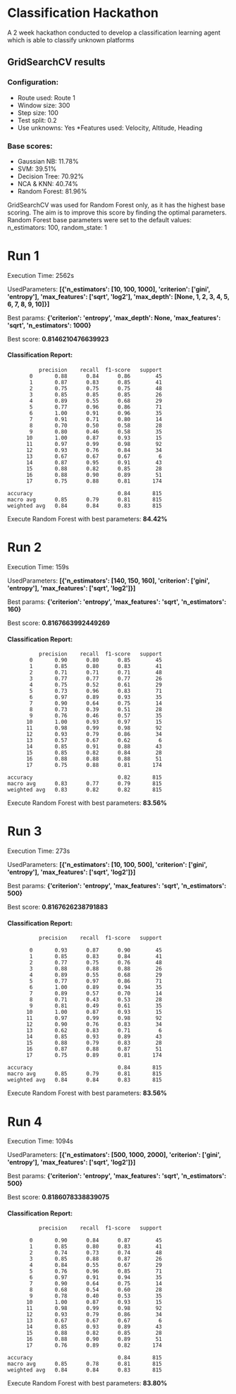 # Classification Hackathon
A 2 week hackathon conducted to develop a classification learning agent which is able to classify unknown platforms

## GridSearchCV results

### Configuration:
* Route used: Route 1
* Window size: 300
* Step size: 100
* Test split: 0.2
* Use unknowns: Yes
*Features used: Velocity, Altitude, Heading

### Base scores:
* Gaussian NB: 11.78%
* SVM: 39.51%
* Decision Tree: 70.92%
* NCA & KNN: 40.74%
* Random Forest: 81.96%

GridSearchCV was used for Random Forest only, as it has the highest base scoring. The aim is to improve this score by finding the optimal parameters.
Random Forest base parameters were set to the default values: n_estimators: 100, random_state: 1

# Run 1
Execution Time: 2562s

UsedParameters: **[{'n_estimators': [10, 100, 1000], 'criterion': ['gini', 'entropy'], 'max_features': ['sqrt', 'log2'], 'max_depth': [None, 1, 2, 3, 4, 5, 6, 7, 8, 9, 10]}]**

Best params: **{'criterion': 'entropy', 'max_depth': None, 'max_features': 'sqrt', 'n_estimators': 1000}**

Best score: **0.8146210476639923**

#### Classification Report:
              precision    recall  f1-score   support
           0       0.88      0.84      0.86        45
           1       0.87      0.83      0.85        41
           2       0.75      0.75      0.75        48
           3       0.85      0.85      0.85        26
           4       0.89      0.55      0.68        29
           5       0.77      0.96      0.86        71
           6       1.00      0.91      0.96        35
           7       0.91      0.71      0.80        14
           8       0.70      0.50      0.58        28
           9       0.80      0.46      0.58        35
          10       1.00      0.87      0.93        15
          11       0.97      0.99      0.98        92
          12       0.93      0.76      0.84        34
          13       0.67      0.67      0.67         6
          14       0.87      0.95      0.91        43
          15       0.88      0.82      0.85        28
          16       0.88      0.90      0.89        51
          17       0.75      0.88      0.81       174

    accuracy                           0.84       815
    macro avg      0.85      0.79      0.81       815
    weighted avg   0.84      0.84      0.83       815

Execute Random Forest with best parameters: **84.42%**

# Run 2
Execution Time: 159s

UsedParameters: **[{'n_estimators': [140, 150, 160], 'criterion': ['gini', 'entropy'], 'max_features': ['sqrt', 'log2']}]**

Best params: **{'criterion': 'entropy', 'max_features': 'sqrt', 'n_estimators': 160}**

Best score: **0.8167663992449269**

#### Classification Report:
              precision    recall  f1-score   support
           0       0.90      0.80      0.85        45
           1       0.85      0.80      0.83        41
           2       0.71      0.71      0.71        48
           3       0.77      0.77      0.77        26
           4       0.75      0.52      0.61        29
           5       0.73      0.96      0.83        71
           6       0.97      0.89      0.93        35
           7       0.90      0.64      0.75        14
           8       0.73      0.39      0.51        28
           9       0.76      0.46      0.57        35
          10       1.00      0.93      0.97        15
          11       0.98      0.99      0.98        92
          12       0.93      0.79      0.86        34
          13       0.57      0.67      0.62         6
          14       0.85      0.91      0.88        43
          15       0.85      0.82      0.84        28
          16       0.88      0.88      0.88        51
          17       0.75      0.88      0.81       174

    accuracy                           0.82       815
    macro avg      0.83      0.77      0.79       815
    weighted avg   0.83      0.82      0.82       815

Execute Random Forest with best parameters: **83.56%**

# Run 3
Execution Time: 273s

UsedParameters: **[{'n_estimators': [10, 100, 500], 'criterion': ['gini', 'entropy'], 'max_features': ['sqrt', 'log2']}]**

Best params: **{'criterion': 'entropy', 'max_features': 'sqrt', 'n_estimators': 500}**

Best score: **0.8167626238791883**

#### Classification Report:
              precision    recall  f1-score   support

           0       0.93      0.87      0.90        45
           1       0.85      0.83      0.84        41
           2       0.77      0.75      0.76        48
           3       0.88      0.88      0.88        26
           4       0.89      0.55      0.68        29
           5       0.77      0.97      0.86        71
           6       1.00      0.89      0.94        35
           7       0.89      0.57      0.70        14
           8       0.71      0.43      0.53        28
           9       0.81      0.49      0.61        35
          10       1.00      0.87      0.93        15
          11       0.97      0.99      0.98        92
          12       0.90      0.76      0.83        34
          13       0.62      0.83      0.71         6
          14       0.85      0.93      0.89        43
          15       0.88      0.79      0.83        28
          16       0.87      0.88      0.87        51
          17       0.75      0.89      0.81       174

    accuracy                           0.84       815
    macro avg      0.85      0.79      0.81       815
    weighted avg   0.84      0.84      0.83       815


Execute Random Forest with best parameters: **83.56%**

# Run 4
Execution Time: 1094s

UsedParameters: **[{'n_estimators': [500, 1000, 2000], 'criterion': ['gini', 'entropy'], 'max_features': ['sqrt', 'log2']}]**

Best params: **{'criterion': 'entropy', 'max_features': 'sqrt', 'n_estimators': 500}**

Best score: **0.8186078338839075**

#### Classification Report:
              precision    recall  f1-score   support

           0       0.90      0.84      0.87        45
           1       0.85      0.80      0.83        41
           2       0.74      0.73      0.74        48
           3       0.85      0.88      0.87        26
           4       0.84      0.55      0.67        29
           5       0.76      0.96      0.85        71
           6       0.97      0.91      0.94        35
           7       0.90      0.64      0.75        14
           8       0.68      0.54      0.60        28
           9       0.78      0.40      0.53        35
          10       1.00      0.87      0.93        15
          11       0.98      0.99      0.98        92
          12       0.93      0.79      0.86        34
          13       0.67      0.67      0.67         6
          14       0.85      0.93      0.89        43
          15       0.88      0.82      0.85        28
          16       0.88      0.90      0.89        51
          17       0.76      0.89      0.82       174

    accuracy                           0.84       815
    macro avg      0.85      0.78      0.81       815
    weighted avg   0.84      0.84      0.83       815


Execute Random Forest with best parameters: **83.80%**
